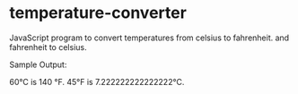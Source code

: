 # temperature-converter
JavaScript program to convert temperatures from celsius to fahrenheit. and fahrenheit to celsius.

Sample Output:

60°C is 140 °F.
45°F is 7.222222222222222°C.


